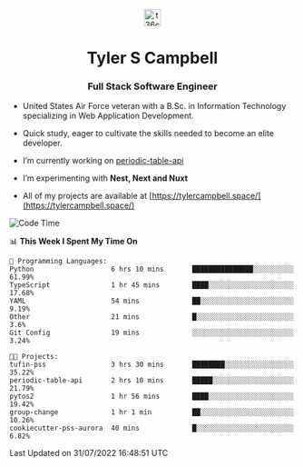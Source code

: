<p align="center">
<a href="https://www.linkedin.com/in/t36campbell" target="blank"><img align="center" src="https://ik.imagekit.io/t36campbell/Portfolio/linkedin.png.original_m8bbGgPh6.png" alt="t36campbell" height="30" width="30" /></a>
</p>
<h1 align="center">Tyler S Campbell</h1>
<h3 align="center">Full Stack Software Engineer</h3>

* United States Air Force veteran with a B.Sc. in Information Technology specializing in Web Application Development. 

* Quick study, eager to cultivate the skills needed to become an elite developer.

* I’m currently working on [periodic-table-api](https://github.com/t36campbell/periodic-table-api)

* I’m experimenting with **Nest, Next and Nuxt**

* All of my projects are available at [https://tylercampbell.space/](https://tylercampbell.space/)

<!--START_SECTION:waka-->
![Code Time](http://img.shields.io/badge/Code%20Time-1%2C716%20hrs%2059%20mins-blue)

📊 **This Week I Spent My Time On** 

```text
💬 Programming Languages: 
Python                   6 hrs 10 mins       ███████████████░░░░░░░░░░   61.99% 
TypeScript               1 hr 45 mins        ████░░░░░░░░░░░░░░░░░░░░░   17.68% 
YAML                     54 mins             ██░░░░░░░░░░░░░░░░░░░░░░░   9.19% 
Other                    21 mins             █░░░░░░░░░░░░░░░░░░░░░░░░   3.6% 
Git Config               19 mins             ░░░░░░░░░░░░░░░░░░░░░░░░░   3.24%

🐱‍💻 Projects: 
tufin-pss                3 hrs 30 mins       ████████░░░░░░░░░░░░░░░░░   35.22% 
periodic-table-api       2 hrs 10 mins       █████░░░░░░░░░░░░░░░░░░░░   21.79% 
pytos2                   1 hr 56 mins        ████░░░░░░░░░░░░░░░░░░░░░   19.42% 
group-change             1 hr 1 min          ██░░░░░░░░░░░░░░░░░░░░░░░   10.26% 
cookiecutter-pss-aurora  40 mins             █░░░░░░░░░░░░░░░░░░░░░░░░   6.82%

```


 Last Updated on 31/07/2022 16:48:51 UTC
<!--END_SECTION:waka-->
